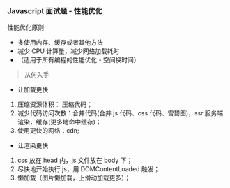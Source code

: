 ### Javascript 面试题 - 性能优化

性能优化原则

- 多使用内存、缓存或者其他方法
- 减少 CPU 计算量，减少网络加载耗时
- （适用于所有编程的性能优化 - 空间换时间）

> 从何入手

- 让加载更快

1. 压缩资源体积： 压缩代码；
2. 减少代码访问次数：合并代码(合并 js 代码、css 代码、雪碧图)，ssr 服务端渲染，缓存(更多地命中缓存)；
3. 使用更快的网络：cdn;

- 让渲染更快

1. css 放在 head 内，js 文件放在 body 下；
2. 尽快地开始执行 js，用 DOMContentLoaded 触发；
3. 懒加载（图片懒加载，上滑动加载更多）；
